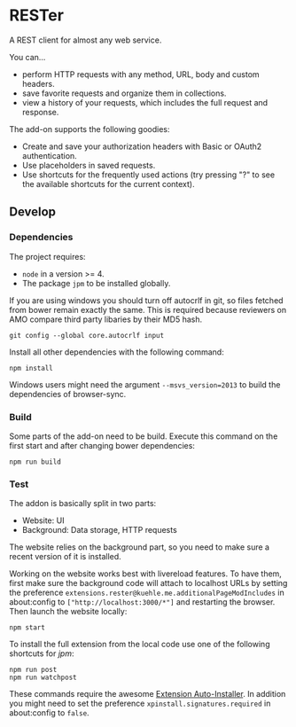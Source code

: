 # RESTer

A REST client for almost any web service.

You can...

* perform HTTP requests with any method, URL, body and custom headers.
* save favorite requests and organize them in collections.
* view a history of your requests, which includes the full request and response.

The add-on supports the following goodies:

* Create and save your authorization headers with Basic or OAuth2 authentication.
* Use placeholders in saved requests.
* Use shortcuts for the frequently used actions (try pressing "?" to see the available shortcuts for the current context).

## Develop

### Dependencies

The project requires:

* `node` in a version >= 4.
* The package `jpm` to be installed globally.

If you are using windows you should turn off autocrlf in git, so files fetched from bower remain exactly the same. This is required because reviewers on AMO compare third party libaries by their MD5 hash.

    git config --global core.autocrlf input

Install all other dependencies with the following command:

    npm install

Windows users might need the argument `--msvs_version=2013` to build the dependencies of browser-sync.

### Build

Some parts of the add-on need to be build. Execute this command on the first start and after changing bower dependencies:

    npm run build

### Test

The addon is basically split in two parts:

*   Website: UI
*   Background: Data storage, HTTP requests

The website relies on the background part, so you need to make sure a recent version of it is installed.

Working on the website works best with livereload features. To have them, first make sure the background code will attach to localhost URLs by setting the preference `extensions.rester@kuehle.me.additionalPageModIncludes` in about:config to `["http://localhost:3000/*"]` and restarting the browser. Then launch the website locally:

    npm start

To install the full extension from the local code use one of the following shortcuts for *jpm*:

    npm run post
    npm run watchpost

These commands require the awesome [Extension Auto-Installer](https://addons.mozilla.org/de/thunderbird/addon/autoinstaller). In addition you might need to set the preference `xpinstall.signatures.required` in about:config to `false`.
